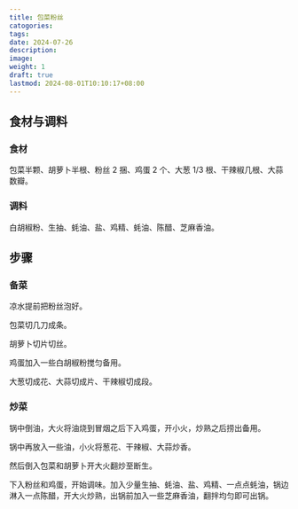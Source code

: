 ```yaml
---
title: 包菜粉丝
catogories: 
tags: 
date: 2024-07-26
description: 
image: 
weight: 1
draft: true
lastmod: 2024-08-01T10:10:17+08:00
---
```

## 食材与调料

### 食材

包菜半颗、胡萝卜半根、粉丝 2 捆、鸡蛋 2 个、大葱 1/3 根、干辣椒几根、大蒜数瓣。

### 调料

白胡椒粉、生抽、蚝油、盐、鸡精、蚝油、陈醋、芝麻香油。

## 步骤

### 备菜

凉水提前把粉丝泡好。

包菜切几刀成条。

胡萝卜切片切丝。

鸡蛋加入一些白胡椒粉搅匀备用。

大葱切成花、大蒜切成片、干辣椒切成段。

### 炒菜

锅中倒油，大火将油烧到冒烟之后下入鸡蛋，开小火，炒熟之后捞出备用。

锅中再放入一些油，小火将葱花、干辣椒、大蒜炒香。

然后倒入包菜和胡萝卜开大火翻炒至断生。

下入粉丝和鸡蛋，开始调味。加入少量生抽、蚝油、盐、鸡精、一点点蚝油，锅边淋入一点陈醋，开大火炒熟，出锅前加入一些芝麻香油，翻拌均匀即可出锅。


